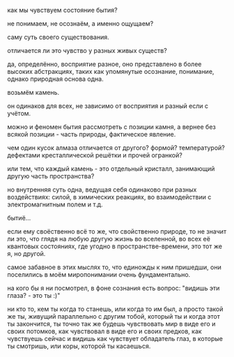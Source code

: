 как мы чувствуем состояние бытия?

не понимаем, не осознаём, а именно ощущаем?

саму суть своего существования.

отличается ли это чувство у разных живых существ?

да, определённо, восприятие разное, оно представлено в более высоких абстракциях, таких как упомянутые осознание, понимание, однако природная основа одна.

возьмём камень.

он одинаков для всех, не зависимо от восприятия и разный если с учётом.

можно и феномен бытия рассмотреть с позиции камня, а вернее без всякой позиции - часть природы, фактическое явление.

чем один кусок алмаза отличается от другого? формой? температурой? дефектами кресталлической решётки и прочей огранкой?

или тем, что каждый камень - это отдельный кристалл, занимающий другую часть пространства?

но внутренняя суть одна, ведущая себя одинаково при разных воздействиях: силой, в химических реакциях, во взаимодействии с электромагнитным полем и т.д.

бытиё...

если ему своёственно всё то же, что свойственно природе, то не значит ли это, что глядя на любую другую жизнь во вселенной, во всех её квантовых состояниях, где угодно в пространстве-времени, это тот же я, но другой.

самое забавное в этих мыслях то, что единожды к ним пришедши, они поселились в моём миропонимании очень фундаментально.

на кого бы я ни посмотрел, в фоне сознания есть вопрос: "видишь эти глаза? - это ты :)"

ни кто то, кем ты когда то станешь, или когда то им был, а просто такой же ты, живущий параллельно с другим тобой, который ты и когда этот ты закончится, ты точно так же будешь чувствовать мир в виде его и своих потомков, как чувствовал в виде его и своих предков, как чувствуешь сейчас и видишь как чувствует обладатель глаз, в которые ты смотришь, или коры, которой ты касаешься.
